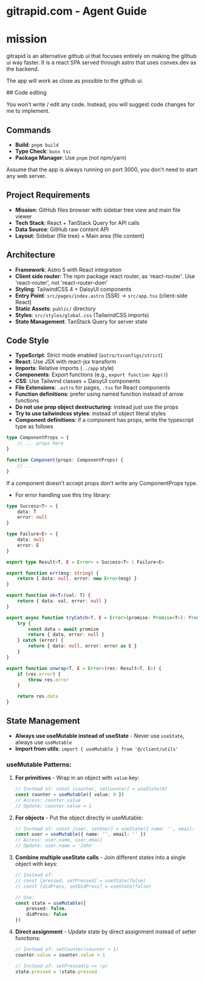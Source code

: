 # gitrapid.com - Agent Guide

# mission

gitrapid is an alternative github ui that focuses entirely on making the github
ui way faster. It is a react SPA served through astro that uses convex.dev as
the backend.

The app will work as close as possible to the github ui.

## Code editing

You won't write / edit any code. Instead, you will suggest code changes for me to implement.

## Commands

- **Build**: `pnpm build`
- **Type Check**: `bunx tsc`
- **Package Manager**: Use `pnpm` (not npm/yarn)

Assume that the app is always running on port 3000, you don't need to start any web server.

## Project Requirements

- **Mission**: GitHub files browser with sidebar tree view and main file viewer
- **Tech Stack**: React + TanStack Query for API calls
- **Data Source**: GitHub raw content API
- **Layout**: Sidebar (file tree) + Main area (file content)

## Architecture

- **Framework**: Astro 5 with React integration
- **Client side router**: The npm package react router, as 'react-router'. Use 'react-router', not 'react-router-dom'
- **Styling**: TailwindCSS 4 + DaisyUI components
- **Entry Point**: `src/pages/index.astro` (SSR) → `src/app.tsx` (client-side React)
- **Static Assets**: `public/` directory
- **Styles**: `src/styles/global.css` (TailwindCSS imports)
- **State Management**: TanStack Query for server state

## Code Style

- **TypeScript**: Strict mode enabled (`astro/tsconfigs/strict`)
- **React**: Use JSX with react-jsx transform
- **Imports**: Relative imports (`../app` style)
- **Components**: Export functions (e.g., `export function App()`)
- **CSS**: Use Tailwind classes + DaisyUI components
- **File Extensions**: `.astro` for pages, `.tsx` for React components
- **Function definitions**: prefer using named function instead of arrow functions
- **Do not use prop object destructuring**: instead just use the props 
- **Try to use tailwindcss styles**: instead of object literal styles
- **Component definitions**: if a component has props, write the typescript type as follows

```typescript
type ComponentProps = {
    // ... props here
}

function Component(props: ComponentProps) {
    // ...
}
```

If a component doesn't accept props don't write any ComponentProps type.

- For error handling use this tiny library:

```typescript
type Success<T> = {
    data: T
    error: null
}

type Failure<E> = {
    data: null
    error: E
}

export type Result<T, E = Error> = Success<T> | Failure<E>

export function err(msg: string) {
    return { data: null, error: new Error(msg) }
}

export function ok<T>(val: T) {
    return { data: val, error: null }
}

export async function tryCatch<T, E = Error>(promise: Promise<T>): Promise<Result<T, E>> {
    try {
        const data = await promise
        return { data, error: null }
    } catch (error) {
        return { data: null, error: error as E }
    }
}

export function unwrap<T, E = Error>(res: Result<T, E>) {
    if (res.error) {
        throw res.error
    }

    return res.data
}
```

## State Management

- **Always use useMutable instead of useState** - Never use `useState`, always use `useMutable`
- **Import from utils**: `import { useMutable } from '@/client/utils'`

### useMutable Patterns:

1. **For primitives** - Wrap in an object with `value` key:
   ```typescript
   // Instead of: const [counter, setCounter] = useState(0)
   const counter = useMutable({ value: 0 })
   // Access: counter.value
   // Update: counter.value = 1
   ```

2. **For objects** - Put the object directly in useMutable:
   ```typescript
   // Instead of: const [user, setUser] = useState({ name: '', email: '' })
   const user = useMutable({ name: '', email: '' })
   // Access: user.name, user.email
   // Update: user.name = 'John'
   ```

3. **Combine multiple useState calls** - Join different states into a single object with keys:
   ```typescript
   // Instead of:
   // const [pressed, setPressed] = useState(false)
   // const [didPress, setDidPress] = useState(false)
   
   // Use:
   const state = useMutable({
       pressed: false,
       didPress: false
   })
   ```

4. **Direct assignment** - Update state by direct assignment instead of setter functions:
   ```typescript
   // Instead of: setCounter(counter + 1)
   counter.value = counter.value + 1
   
   // Instead of: setPressed(p => !p)
   state.pressed = !state.pressed
   ```
